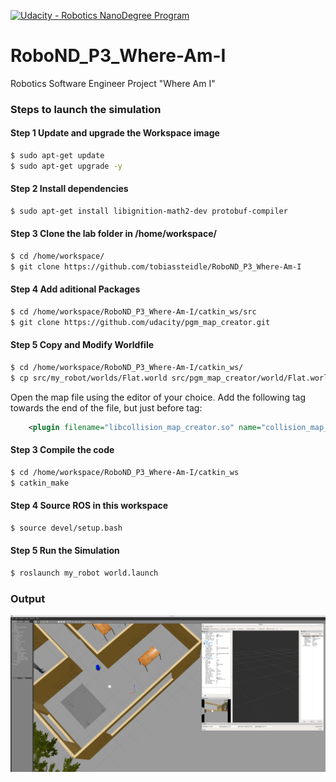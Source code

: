 [![Udacity - Robotics NanoDegree Program](https://s3-us-west-1.amazonaws.com/udacity-robotics/Extra+Images/RoboND_flag.png)](https://www.udacity.com/robotics)

# RoboND_P3_Where-Am-I
Robotics Software Engineer Project "Where Am I"

### Steps to launch the simulation

#### Step 1 Update and upgrade the Workspace image
```sh
$ sudo apt-get update
$ sudo apt-get upgrade -y
```

#### Step 2 Install dependencies
```sh
$ sudo apt-get install libignition-math2-dev protobuf-compiler
```

#### Step 3 Clone the lab folder in /home/workspace/
```sh
$ cd /home/workspace/
$ git clone https://github.com/tobiassteidle/RoboND_P3_Where-Am-I
```

#### Step 4 Add aditional Packages
```sh
$ cd /home/workspace/RoboND_P3_Where-Am-I/catkin_ws/src
$ git clone https://github.com/udacity/pgm_map_creator.git
```

#### Step 5 Copy and Modify Worldfile
```sh
$ cd /home/workspace/RoboND_P3_Where-Am-I/catkin_ws/
$ cp src/my_robot/worlds/Flat.world src/pgm_map_creator/world/Flat.world
```

Open the map file using the editor of your choice. Add the following tag towards the end of the file, but just before </world> tag:
```xml
    <plugin filename="libcollision_map_creator.so" name="collision_map_creator"/>
```


#### Step 3 Compile the code
```sh
$ cd /home/workspace/RoboND_P3_Where-Am-I/catkin_ws
$ catkin_make
```

#### Step 4 Source ROS in this workspace
```sh
$ source devel/setup.bash
```

#### Step 5 Run the Simulation  
```sh
$ roslaunch my_robot world.launch
```

### Output
![alt text](images/output.png)
